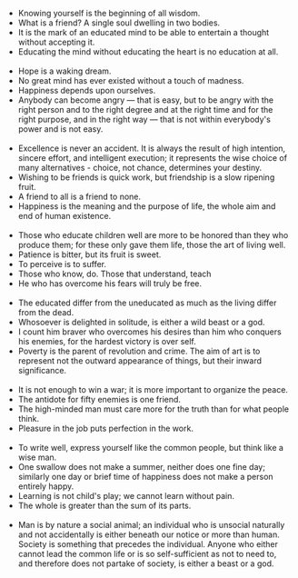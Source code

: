 - Knowing yourself is the beginning of all wisdom.
- What is a friend? A single soul dwelling in two bodies.
- It is the mark of an educated mind to be able to entertain a thought without accepting it.
- Educating the mind without educating the heart is no education at all.
<br><br>
- Hope is a waking dream.
- No great mind has ever existed without a touch of madness.
- Happiness depends upon ourselves.
- Anybody can become angry — that is easy, but to be angry with the right person and to the right degree and at the right time and for the right purpose, and in the right way — that is not within everybody's power and is not easy.
<br><br>
- Excellence is never an accident. It is always the result of high intention, sincere effort, and intelligent execution; it represents the wise choice of many alternatives - choice, not chance, determines your destiny.
- Wishing to be friends is quick work, but friendship is a slow ripening fruit.
- A friend to all is a friend to none.
- Happiness is the meaning and the purpose of life, the whole aim and end of human existence.
<br><br>
- Those who educate children well are more to be honored than they who produce them; for these only gave them life, those the art of living well.
- Patience is bitter, but its fruit is sweet.
- To perceive is to suffer.
- Those who know, do. Those that understand, teach
- He who has overcome his fears will truly be free.
<br><br>
- The educated differ from the uneducated as much as the living differ from the dead.
- Whosoever is delighted in solitude, is either a wild beast or a god.
- I count him braver who overcomes his desires than him who conquers his enemies, for the hardest victory is over self.
- Poverty is the parent of revolution and crime.
The aim of art is to represent not the outward appearance of things, but their inward significance.
<br><br>
- It is not enough to win a war; it is more important to organize the peace.
- The antidote for fifty enemies is one friend.
- The high-minded man must care more for the truth than for what people think.
- Pleasure in the job puts perfection in the work.
<br><br>
- To write well, express yourself like the common people, but think like a wise man.
- One swallow does not make a summer, neither does one fine day; similarly one day or brief time of happiness does not make a person entirely happy.
- Learning is not child's play; we cannot learn without pain.
- The whole is greater than the sum of its parts.
<br><br>
- Man is by nature a social animal; an individual who is unsocial naturally and not accidentally is either beneath our notice or more than human. Society is something that precedes the individual. Anyone who either cannot lead the common life or is so self-sufficient as not to need to, and therefore does not partake of society, is either a beast or a god. 